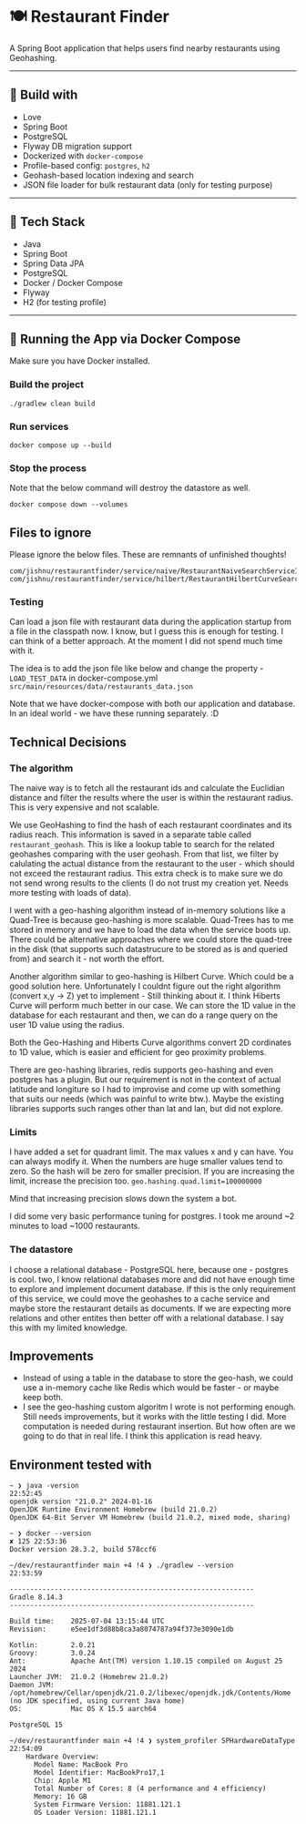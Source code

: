 # 🍽️ Restaurant Finder

A Spring Boot application that helps users find nearby restaurants using Geohashing.

---

## 🚀 Build with

- Love
- Spring Boot
- PostgreSQL
- Flyway DB migration support
- Dockerized with `docker-compose`
- Profile-based config: `postgres`, `h2`
- Geohash-based location indexing and search
- JSON file loader for bulk restaurant data (only for testing purpose)

---

## 🧱 Tech Stack

- Java
- Spring Boot
- Spring Data JPA
- PostgreSQL
- Docker / Docker Compose
- Flyway
- H2 (for testing profile)

---

## 🐳 Running the App via Docker Compose
Make sure you have Docker installed.

### Build the project
```
./gradlew clean build
```

### Run services
```
docker compose up --build
```

### Stop the process
Note that the below command will destroy the datastore as well.
```
docker compose down --volumes
```

## Files to ignore
Please ignore the below files. These are remnants of unfinished thoughts!

```
com/jishnu/restaurantfinder/service/naive/RestaurantNaiveSearchServiceImpl.java
com/jishnu/restaurantfinder/service/hilbert/RestaurantHilbertCurveSearchServiceImpl.java
```

### Testing
Can load a json file with restaurant data during the application startup from a file in the classpath now. I know, but I guess this is enough for testing. I can think of a better approach. At the moment I did not spend much time with it.

The idea is to add the json file like below and change the property - `LOAD_TEST_DATA` in docker-compose.yml
`src/main/resources/data/restaurants_data.json`

Note that we have docker-compose with both our application and database. In an ideal world - we have these running separately. :D

## Technical Decisions

### The algorithm
The naive way is to fetch all the restaurant ids and calculate the Euclidian distance and filter the results where the user is within the restaurant radius. This is very expensive and not scalable.

We use GeoHashing to find the hash of each restaurant coordinates and its radius reach. This information is saved in a separate table called `restaurant_geohash`. 
This is like a lookup table to search for the related geohashes comparing with the user geohash. From that list, we filter by calulating the actual distance from the restaurant to the user - which should not exceed the restaurant radius. 
This extra check is to make sure we do not send wrong results to the clients (I do not trust my creation yet. Needs more testing with loads of data). 

I went with a geo-hashing algorithm instead of in-memory solutions like  a Quad-Tree is because geo-hashing is more scalable. Quad-Trees has to me stored in memory and we have to load the data when the service boots up. 
There could be alternative approaches where we could store the quad-tree in the disk (that supports such datastrucure to be stored as is and queried from) and search it - not worth the effort.

Another algorithm similar to geo-hashing is Hilbert Curve. Which could be a good solution here. Unfortunately I couldnt figure out the right algorithm (convert x,y -> Z) yet to implement - Still thinking about it.
I think Hiberts Curve will perform much better in our case. We can store the 1D value in the database for each restaurant and then, we can do a range query on the user 1D value using the radius.

Both the Geo-Hashing and Hiberts Curve algorithms convert 2D cordinates to 1D value, which is easier and efficient for geo proximity problems. 

There are geo-hashing libraries, redis supports geo-hashing and even postgres has a plugin. But our requirement is not in the context of actual latitude and longiture so I had to improvise and come up with something that suits our needs (which was painful to write btw.).
Maybe the existing libraries supports such ranges other than lat and lan, but did not explore.

### Limits
I have added a set for quadrant limit. The max values x and y can have. You can always modify it. 
When the numbers are huge smaller values tend to zero. So the hash will be zero for smaller precision. If you are increasing the limit, increase the precision too.
`geo.hashing.quad.limit=100000000`

Mind that increasing precision slows down the system a bot. 

I did some very basic performance tuning for postgres. I took me around ~2 minutes to load ~1000 restaurants.


### The datastore
I choose a relational database - PostgreSQL here, because one - postgres is cool. two, I know relational databases more and did not have enough time to explore and implement document database. 
If this is the only requirement of this service, we could move the geohashes to a cache service and maybe store the restaurant details as documents. If we are expecting more relations and other entites then better off with a relational database. I say this with my limited knowledge.

## Improvements
- Instead of using a table in the database to store the geo-hash, we could use a in-memory cache like Redis which would be faster - or maybe keep both.
- I see the geo-hashing custom algoritm I wrote is not performing enough. Still needs improvements, but it works with the little testing I did. 
More computation is needed during restaurant insertion. But how often are we going to do that in real life. I think this application is read heavy.

## Environment tested with
```
~ ❯ java -version                                                                                                                                                                                                                                                                                                   22:52:45
openjdk version "21.0.2" 2024-01-16
OpenJDK Runtime Environment Homebrew (build 21.0.2)
OpenJDK 64-Bit Server VM Homebrew (build 21.0.2, mixed mode, sharing)
```

```
~ ❯ docker --version                                                                                                                                                                                                                                                                                          ✘ 125 22:53:36
Docker version 28.3.2, build 578ccf6
```

```
~/dev/restaurantfinder main +4 !4 ❯ ./gradlew --version                                                                                                                                                                                                                                                             22:53:59

------------------------------------------------------------
Gradle 8.14.3
------------------------------------------------------------

Build time:    2025-07-04 13:15:44 UTC
Revision:      e5ee1df3d88b8ca3a8074787a94f373e3090e1db

Kotlin:        2.0.21
Groovy:        3.0.24
Ant:           Apache Ant(TM) version 1.10.15 compiled on August 25 2024
Launcher JVM:  21.0.2 (Homebrew 21.0.2)
Daemon JVM:    /opt/homebrew/Cellar/openjdk/21.0.2/libexec/openjdk.jdk/Contents/Home (no JDK specified, using current Java home)
OS:            Mac OS X 15.5 aarch64
```

`PostgreSQL 15`

```
~/dev/restaurantfinder main +4 !4 ❯ system_profiler SPHardwareDataType                                                                                                                                                                                                                                              22:54:09
    Hardware Overview:
      Model Name: MacBook Pro
      Model Identifier: MacBookPro17,1
      Chip: Apple M1
      Total Number of Cores: 8 (4 performance and 4 efficiency)
      Memory: 16 GB
      System Firmware Version: 11881.121.1
      OS Loader Version: 11881.121.1
```

